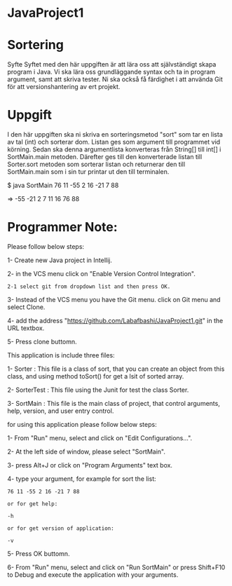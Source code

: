 # JavaProject1
# Sortering

Syfte
Syftet med den här uppgiften är att lära oss att självständigt skapa program i Java. Vi ska lära oss grundläggande syntax och ta in program argument, samt att skriva tester. Ni ska också få färdighet i att använda Git för att versionshantering av ert projekt.

# Uppgift
I den här uppgiften ska ni skriva en sorteringsmetod "sort" som tar en lista av tal (int) och sorterar dom. Listan ges som argument till programmet vid körning. Sedan ska denna argumentlista konverteras från String[] till int[] i SortMain.main metoden. Därefter ges till den konverterade listan till Sorter.sort metoden som sorterar listan och returnerar den till SortMain.main som i sin tur printar ut den till terminalen.

$ java SortMain 76 11 -55 2 16 -21 7 88

=> -55 -21 2 7 11 16 76 88

# Programmer Note:

Please follow below steps:

1- Create new Java project in Intellij.

2- in the VCS menu click on "Enable Version Control Integration".

	2-1 select git from dropdown list and then press OK.
  
3- Instead of the VCS menu you have the Git menu. click on Git menu and select Clone.

4- add the address "https://github.com/Labafbashi/JavaProject1.git" in the URL textbox.

5- Press clone buttomn.


This application is include three files:

1- Sorter : This file is a class of sort, that you can create an object from this class, and using method toSort() for get a lsit of sorted array.

2- SorterTest : This file using the Junit for test the class Sorter.

3- SortMain : This file is the main class of project, that control arguments, help, version, and user entry control.


for using this application please follow below steps:

1- From "Run" menu, select and click on "Edit Configurations...".

2- At the left side of window, please select "SortMain".

3- press Alt+J or click on "Program Arguments" text box.

4- type your argument, for example for sort the list:

	76 11 -55 2 16 -21 7 88
  
	or for get help:
  
	-h
  
	or for get version of application:
  
	-v
  
5- Press OK buttomn.

6- From "Run" menu, select and click on "Run SortMain" or press Shift+F10 to Debug and execute the application with your arguments.



